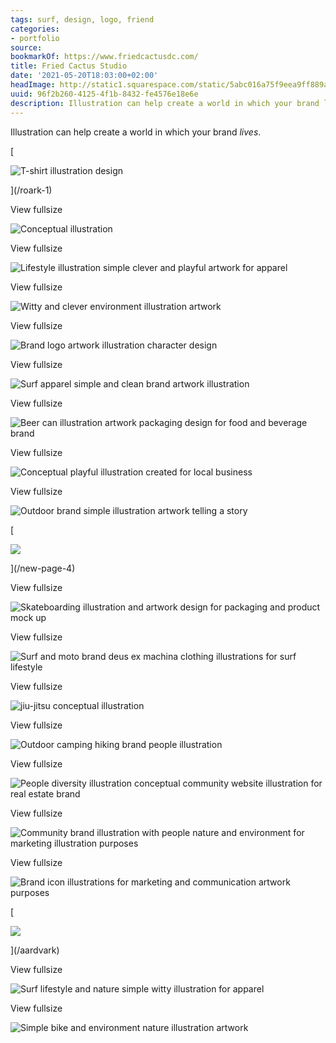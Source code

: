 ```yaml
---
tags: surf, design, logo, friend
categories:
- portfolio
source:
bookmarkOf: https://www.friedcactusdc.com/
title: Fried Cactus Studio
date: '2021-05-20T18:03:00+02:00'
headImage: http://static1.squarespace.com/static/5abc016a75f9eea9ff889ac5/t/60212a9fbe1da5566afce7a9/1612786337618/FC_FAVICON-01.png?format=1500w
uuid: 96f2b260-4125-4f1b-8432-fe4576e18e6e
description: Illustration can help create a world in which your brand lives. <
---
```


Illustration can help create a world in which your brand _lives_.

[

![T-shirt illustration design](https://images.squarespace-cdn.com/content/v1/5abc016a75f9eea9ff889ac5/8d9c0d37-ca1b-4620-804a-6f6e7ed10448/WEBIMG_R-01.png)



](/roark-1)

View fullsize

![Conceptual illustration](https://images.squarespace-cdn.com/content/v1/5abc016a75f9eea9ff889ac5/fd0db2db-7434-4a92-a97b-c481fed9214f/BIG-01.png)

View fullsize

![Lifestyle illustration simple clever and playful artwork for apparel](https://images.squarespace-cdn.com/content/v1/5abc016a75f9eea9ff889ac5/be7b4cc0-9a4d-4770-89b0-e793d2f49ae6/WebIMG-13.png)

View fullsize

![Witty and clever environment illustration artwork](https://images.squarespace-cdn.com/content/v1/5abc016a75f9eea9ff889ac5/7f763464-4f8d-44ad-9ea8-86738e5f0de2/IMG-01.png)

View fullsize

![Brand logo artwork illustration character design](https://images.squarespace-cdn.com/content/v1/5abc016a75f9eea9ff889ac5/640e5624-0667-4137-b65d-55af3614d0ab/WebIMG-02.png)

View fullsize

![Surf apparel simple and clean brand artwork illustration](https://images.squarespace-cdn.com/content/v1/5abc016a75f9eea9ff889ac5/675ff9b9-44ad-4b4e-a395-0bec3a1ae8bb/WebIMG-14.png)

View fullsize

![Beer can illustration artwork packaging design for food and beverage brand](https://images.squarespace-cdn.com/content/v1/5abc016a75f9eea9ff889ac5/7b3d695e-62d3-4a8f-9691-a7284703ae22/WebIMG-19.png)

View fullsize

![Conceptual playful illustration created for local business](https://images.squarespace-cdn.com/content/v1/5abc016a75f9eea9ff889ac5/06102e29-8bcf-43c2-b1d8-f351e0fd4a47/WebIMG-23.png)

View fullsize

![Outdoor brand simple illustration artwork telling a story](https://images.squarespace-cdn.com/content/v1/5abc016a75f9eea9ff889ac5/f5e2624a-c532-4201-b9bf-b68633446758/WebIMG-24.png)

[

![](https://images.squarespace-cdn.com/content/v1/5abc016a75f9eea9ff889ac5/417017ec-91e6-4b6f-abc1-b0e37ceab042/WebIMG-04.png)



](/new-page-4)

View fullsize

![Skateboarding illustration and artwork design for packaging and product mock up](https://images.squarespace-cdn.com/content/v1/5abc016a75f9eea9ff889ac5/5dc28e19-1d48-4ad7-bf5f-1fcdcc1d4bd9/SKATEWHEELS-01.png)

View fullsize

![Surf and moto brand deus ex machina clothing illustrations for surf lifestyle](https://images.squarespace-cdn.com/content/v1/5abc016a75f9eea9ff889ac5/1c3966fb-9ffb-4515-a788-241962b3fcd9/WebIMG-18.png)

View fullsize

![jiu-jitsu conceptual illustration](https://images.squarespace-cdn.com/content/v1/5abc016a75f9eea9ff889ac5/5505085a-311d-4f0d-a5ee-b816ae73f2ba/IMG-02.png)

View fullsize

![Outdoor camping hiking brand people illustration](https://images.squarespace-cdn.com/content/v1/5abc016a75f9eea9ff889ac5/46df02ca-3722-4791-a7d9-e5d018eaa5c8/WebIMG-15.png)

View fullsize

![People diversity illustration conceptual community website illustration for real estate brand](https://images.squarespace-cdn.com/content/v1/5abc016a75f9eea9ff889ac5/c25b1ac0-0efa-47b4-80a2-2cd8eb83da4a/WebIMG-20.png)

View fullsize

![Community brand illustration with people nature and environment for marketing illustration purposes](https://images.squarespace-cdn.com/content/v1/5abc016a75f9eea9ff889ac5/37ff6a6c-64e2-4b24-b365-2f68728ff02d/WebIMG-22.png)

View fullsize

![Brand icon illustrations for marketing and communication artwork purposes](https://images.squarespace-cdn.com/content/v1/5abc016a75f9eea9ff889ac5/efb0e402-2ba4-4f22-b26b-937873230a2c/WebIMG-17.png)

[

![](https://images.squarespace-cdn.com/content/v1/5abc016a75f9eea9ff889ac5/954a4967-c883-4033-904b-4e24903c0bbe/aardvark.png)



](/aardvark)

View fullsize

![Surf lifestyle and nature simple witty illustration for apparel](https://images.squarespace-cdn.com/content/v1/5abc016a75f9eea9ff889ac5/c1b621dc-c3d5-440f-8f8a-5856afc4008f/GroveIMG-01.png)

View fullsize

![Simple bike and environment nature illustration artwork](https://images.squarespace-cdn.com/content/v1/5abc016a75f9eea9ff889ac5/bbce6ca6-0c7d-485b-be20-bee5c281dfee/Bike-01.png)